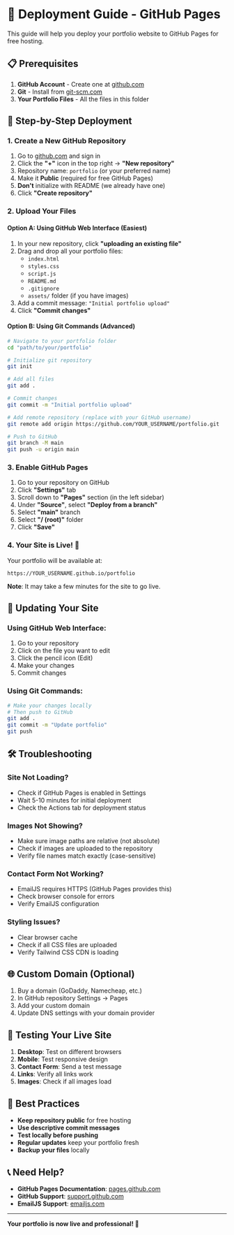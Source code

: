 # 🚀 Deployment Guide - GitHub Pages

This guide will help you deploy your portfolio website to GitHub Pages for free hosting.

## 📋 Prerequisites

1. **GitHub Account** - Create one at [github.com](https://github.com)
2. **Git** - Install from [git-scm.com](https://git-scm.com)
3. **Your Portfolio Files** - All the files in this folder

## 🔧 Step-by-Step Deployment

### 1. Create a New GitHub Repository

1. Go to [github.com](https://github.com) and sign in
2. Click the **"+"** icon in the top right → **"New repository"**
3. Repository name: `portfolio` (or your preferred name)
4. Make it **Public** (required for free GitHub Pages)
5. **Don't** initialize with README (we already have one)
6. Click **"Create repository"**

### 2. Upload Your Files

#### Option A: Using GitHub Web Interface (Easiest)

1. In your new repository, click **"uploading an existing file"**
2. Drag and drop all your portfolio files:
   - `index.html`
   - `styles.css`
   - `script.js`
   - `README.md`
   - `.gitignore`
   - `assets/` folder (if you have images)
3. Add a commit message: `"Initial portfolio upload"`
4. Click **"Commit changes"**

#### Option B: Using Git Commands (Advanced)

```bash
# Navigate to your portfolio folder
cd "path/to/your/portfolio"

# Initialize git repository
git init

# Add all files
git add .

# Commit changes
git commit -m "Initial portfolio upload"

# Add remote repository (replace with your GitHub username)
git remote add origin https://github.com/YOUR_USERNAME/portfolio.git

# Push to GitHub
git branch -M main
git push -u origin main
```

### 3. Enable GitHub Pages

1. Go to your repository on GitHub
2. Click **"Settings"** tab
3. Scroll down to **"Pages"** section (in the left sidebar)
4. Under **"Source"**, select **"Deploy from a branch"**
5. Select **"main"** branch
6. Select **"/ (root)"** folder
7. Click **"Save"**

### 4. Your Site is Live! 🎉

Your portfolio will be available at:
```
https://YOUR_USERNAME.github.io/portfolio
```

**Note**: It may take a few minutes for the site to go live.

## 🔄 Updating Your Site

### Using GitHub Web Interface:
1. Go to your repository
2. Click on the file you want to edit
3. Click the pencil icon (Edit)
4. Make your changes
5. Commit changes

### Using Git Commands:
```bash
# Make your changes locally
# Then push to GitHub
git add .
git commit -m "Update portfolio"
git push
```

## 🛠️ Troubleshooting

### Site Not Loading?
- Check if GitHub Pages is enabled in Settings
- Wait 5-10 minutes for initial deployment
- Check the Actions tab for deployment status

### Images Not Showing?
- Make sure image paths are relative (not absolute)
- Check if images are uploaded to the repository
- Verify file names match exactly (case-sensitive)

### Contact Form Not Working?
- EmailJS requires HTTPS (GitHub Pages provides this)
- Check browser console for errors
- Verify EmailJS configuration

### Styling Issues?
- Clear browser cache
- Check if all CSS files are uploaded
- Verify Tailwind CSS CDN is loading

## 🌐 Custom Domain (Optional)

1. Buy a domain (GoDaddy, Namecheap, etc.)
2. In GitHub repository Settings → Pages
3. Add your custom domain
4. Update DNS settings with your domain provider

## 📱 Testing Your Live Site

1. **Desktop**: Test on different browsers
2. **Mobile**: Test responsive design
3. **Contact Form**: Send a test message
4. **Links**: Verify all links work
5. **Images**: Check if all images load

## 🎯 Best Practices

- **Keep repository public** for free hosting
- **Use descriptive commit messages**
- **Test locally before pushing**
- **Regular updates** keep your portfolio fresh
- **Backup your files** locally

## 📞 Need Help?

- **GitHub Pages Documentation**: [pages.github.com](https://pages.github.com)
- **GitHub Support**: [support.github.com](https://support.github.com)
- **EmailJS Support**: [emailjs.com](https://www.emailjs.com)

---

**Your portfolio is now live and professional! 🚀** 